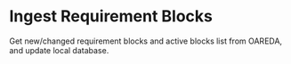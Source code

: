 # Ingest Requirement Blocks

Get new/changed requirement blocks and active blocks list from OAREDA, and update local database.
